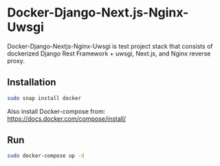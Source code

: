 # Docker-Django-Next.js-Nginx-Uwsgi

Docker-Django-Nextjs-Nginx-Uwsgi is test project stack
that consists of dockerized Django Rest Framework + uwsgi, Next.js,
and Nginx reverse proxy.

## Installation

```bash
sudo snap install docker
```
Also install Docker-compose from:
https://docs.docker.com/compose/install/

## Run

```bash
sudo docker-compose up -d 
```
